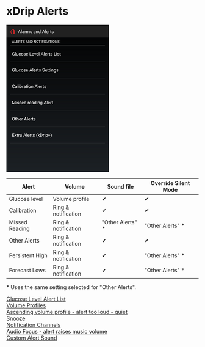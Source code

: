 # xDrip Alerts  
  
![](./images/Alerts.png)  
  
|  Alert |  Volume |  Sound file |  Override Silent Mode |  
| ----- | ------ | ---------- | -------------------- |  
| Glucose level | Volume profile | &#10004; | &#10004; |  
| Calibration | Ring & notification | &#10004; | &#10004; |  
| Missed Reading | Ring & notification | "Other Alerts" \* | "Other Alerts" \* | 
| Other Alerts | Ring & notification | &#10004; | &#10004; |  
| Persistent High | Ring & notification | &#10004; | "Other Alerts" \* |  
| Forecast Lows | Ring & notification | &#10004; | "Other Alerts" \* |  

 \* Uses the same setting selected for "Other Alerts".  

  
[Glucose Level Alert List](./Glucose-level-alerts.md)  
[Volume Profiles](./Volume-profiles.md)  
[Ascending volume profile - alert too loud - quiet](./Ascending-volume-profile.md)  
[Snooze](./Snooze.md)  
[Notification Channels](./Notification-channels.md)  
[Audio Focus - alert raises music volume](./AudioFocus.md)  
[Custom Alert Sound](./Custom-Alert-Sound.md)  
  

